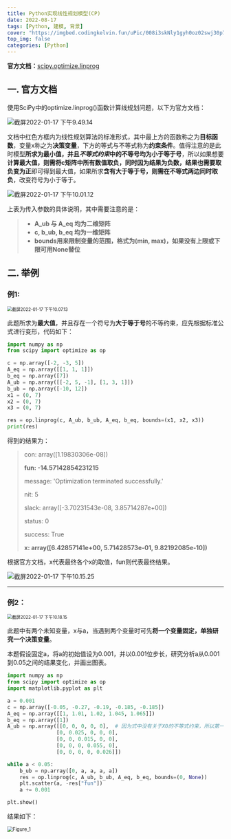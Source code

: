 ```yaml
---
title: Python实现线性规划模型(CP)
date: 2022-08-17
tags: [Python, 建模, 背景]
cover: "https://imgbed.codingkelvin.fun/uPic/008i3skNly1gyh0oz02swj30p70mvmzn.jpg"
top_img: false
categories: [Python]
---
```


**官方文档：**[scipy.optimize.linprog](httpss://scipy.github.io/devdocs/reference/generated/scipy.optimize.linprog.html?highlight=linprog#scipy.optimize.linprog)

## 一. 官方文档

使用SciPy中的optimize.linprog()函数计算线规划问题，以下为官方文档：

![截屏2022-01-17 下午9.49.14](https://imgbed.codingkelvin.fun/uPic/008i3skNly1gyh0oz02swj30p70mvmzn.jpg)

文档中红色方框内为线性规划算法的标准形式，其中最上方的函数称之为**目标函数**，变量x称之为**决策变量**，下方的等式与不等式称为**约束条件**。值得注意的是此时模型**所求为最小值，并且*不等式约束*中的不等号均为小于等于号**，所以如果想要**计算最大值，则需将c矩阵中所有数值取负，同时因为结果为负数，结果也需要取负变为正**即可得到最大值，如果所求**含有大于等于号，则需在不等式两边同时取负**，改变符号为小于等于。

![截屏2022-01-17 下午10.01.12](https://imgbed.codingkelvin.fun/uPic/008i3skNly1gyh0oxgirvj30nv0iomzg.jpg)

上表为传入参数的具体说明，其中需要注意的是：

>- **A_ub 与 A_eq 均为二维矩阵**
>- **c, b_ub, b_eq 均为一维矩阵**
>- **bounds用来限制变量的范围，格式为(min, max)，如果没有上限或下限可用None替位**

## 二. 举例

### 例1:

<img src="https://imgbed.codingkelvin.fun/uPic/008i3skNly1gyh206uoeij30db09jt91.jpg" alt="截屏2022-01-17 下午10.07.13" style="zoom:70%;" />

此题所求为**最大值**，并且存在一个符号为**大于等于号**的不等约束，应先根据标准公式进行变形，代码如下：

```python
import numpy as np
from scipy import optimize as op

c = np.array([-2, -3, 5])
A_eq = np.array([[1, 1, 1]])
b_eq = np.array([7])
A_ub = np.array([[-2, 5, -1], [1, 3, 1]])
b_ub = np.array([-10, 12])
x1 = (0, 7)
x2 = (0, 7)
x3 = (0, 7)

res = op.linprog(c, A_ub, b_ub, A_eq, b_eq, bounds=(x1, x2, x3))
print(res)
```

得到的结果为：

>con: array([1.19830306e-08])
>
>**fun: -14.57142854231215**
>
>message: 'Optimization terminated successfully.'
>
>nit: 5
>
>slack: array([-3.70231543e-08, 3.85714287e+00])
>
>status: 0
>
>success: True
>
>**x: array([6.42857141e+00, 5.71428573e-01, 9.82192085e-10])**

根据官方文档，x代表最终各个x的取值，fun则代表最终结果。

![截屏2022-01-17 下午10.15.25](https://imgbed.codingkelvin.fun/uPic/008i3skNly1gyh12l37vvj30ok06jmxn.jpg)

---

### 例2：

<img src="https://imgbed.codingkelvin.fun/uPic/008i3skNly1gyh1xtqoaqj30ok0bxwf4.jpg" alt="截屏2022-01-17 下午10.18.15" style="zoom:70%;" />

此题中有两个未知变量，x与a，当遇到两个变量时可先**将一个变量固定，单独研究一个决策变量**。

本题假设固定a，将a的初始值设为0.001，并以0.001位步长，研究分析a从0.001到0.05之间的结果变化，并画出图表。

```python
import numpy as np
from scipy import optimize as op
import matplotlib.pyplot as plt

a = 0.001
c = np.array([-0.05, -0.27, -0.19, -0.185, -0.185])
A_eq = np.array([[1, 1.01, 1.02, 1.045, 1.065]])
b_eq = np.array([1])
A_ub = np.array([[0, 0, 0, 0, 0],  # 因为式中没有关于X0的不等式约束，所以第一行取0
                [0, 0.025, 0, 0, 0],
                [0, 0, 0.015, 0, 0],
                [0, 0, 0, 0.055, 0],
                [0, 0, 0, 0, 0.026]])

while a < 0.05:
    b_ub = np.array([0, a, a, a, a])
    res = op.linprog(c, A_ub, b_ub, A_eq, b_eq, bounds=(0, None))
    plt.scatter(a, -res["fun"])
    a += 0.001

plt.show()
```

结果如下：

<img src="https://imgbed.codingkelvin.fun/uPic/008i3skNly1gyh1xzcmdrj30hs0dcq38.jpg" alt="Figure_1" style="zoom:80%;" />
